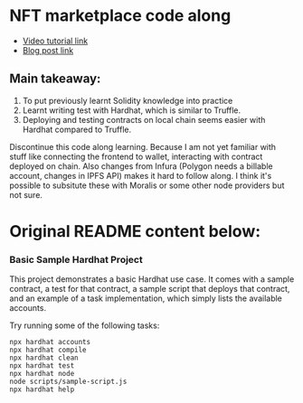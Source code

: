 # NFT marketplace code along

- [Video tutorial link](https://www.youtube.com/watch?v=GKJBEEXUha0)
- [Blog post link](https://dev.to/dabit3/building-scalable-full-stack-apps-on-ethereum-with-polygon-2cfb)


## Main takeaway:
1. To put previously learnt Solidity knowledge into practice
2. Learnt writing test with Hardhat, which is similar to Truffle.
3. Deploying and testing contracts on local chain seems easier with Hardhat compared to Truffle.


Discontinue this code along learning. Because I am not yet familiar with stuff like connecting the frontend to wallet, interacting with contract deployed on chain. Also changes from Infura (Polygon needs a billable account, changes in IPFS API) makes it hard to follow along. I think it's possible to subsitute these with Moralis or some other node providers but not sure.


# Original README content below:

### Basic Sample Hardhat Project

This project demonstrates a basic Hardhat use case. It comes with a sample contract, a test for that contract, a sample script that deploys that contract, and an example of a task implementation, which simply lists the available accounts.

Try running some of the following tasks:

```shell
npx hardhat accounts
npx hardhat compile
npx hardhat clean
npx hardhat test
npx hardhat node
node scripts/sample-script.js
npx hardhat help
```
